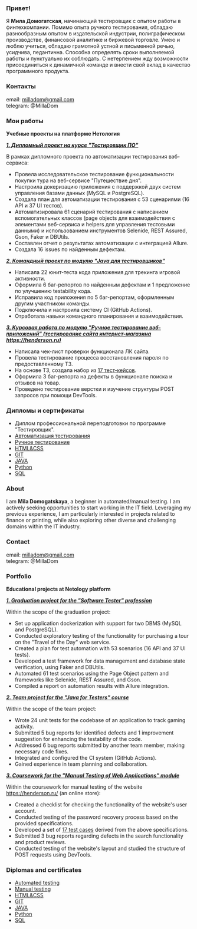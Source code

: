 ### Привет!
Я **Мила Домогатская**, начинающий тестировщик с опытом работы в финтехкомпании. Помимо опыта ручного тестирования, обладаю разнообразным опытом в издательской индустрии, полиграфическом производстве, финансовой аналитике и биржевой торговле. Умею и люблю учиться, обладаю грамотной устной и письменной речью, усидчива, педантична. Способна определять сроки выполняемой работы и пунктуально их соблюдать. С нетерпением жду возможности присоединиться к динамичной команде и внести свой вклад в качество программного продукта.

### Контакты
email: milladom@gmail.com  
telegram: @MillaDom

### Мои работы
**Учебные проекты на платформе Нетология**

***[1. Дипломный проект на курсе "Тестировщик ПО"](https://github.com/MillaDom/QA_Diploma/tree/main)***

В рамках дипломного проекта по автоматизации тестирования вэб-сервиса:

- Провела исследовательское тестирование функциональности покупки тура на веб-сервисе "Путешествие дня".
- Настроила докеризацию приложения с поддержкой двух систем управления базами данных (MySQL и PostgreSQL).
- Создала план для автоматизации тестирования с 53 сценариями (16 API и 37 UI тестов).
- Автоматизировала 61 сценарий тестирования с написанием вспомогательных классов (page objects для взаимодействия с элементами веб-сервиса и helpers для управления тестовыми данными) и использованием инструментов Selenide, REST Assured, Gson, Faker и DBUtils.
- Составлен отчет о результатах автоматизации с интеграцией Allure.
- Создала 16 issues по найденным дефектам.


***[2. Командный проект по модулю "Java для тестировщиков"](https://github.com/MillaDom/javaqa-team-diplom)***

- Написала 22 юнит-теста кода приложения для трекинга игровой активности.
- Оформила 6 баг-репортов по найденным дефектам и 1 предложение по улучшению testability кода.
- Исправила код приложения по 5 баг-репортам, оформленным другим участником команды.
- Подключила и настроила систему CI (GitHub Actions).
- Отработала навыки командного планирования и взаимодействия.


***[3. Курсовая работа по модулю "Ручное тестирование вэб-приложений" (тестирование сайта интернет-магазина https://henderson.ru)](https://docs.google.com/spreadsheets/d/1jW0-l2lyKehvq_7WHlZyqdI7JZYyM8n_oHz-tINtHOE/edit#gid=0)***

- Написала чек-лист проверки функционала ЛК сайта.
- Провела тестирование процесса восстановления пароля по предоставленному ТЗ.
- На основе ТЗ, создала набор из [17 тест-кейсов](https://docs.google.com/spreadsheets/d/1MIDqUWYhTu2WJbXlz9YtMZ95j3qmGy4irqtqGTw32Yg/edit#gid=0).
- Оформила 3 баг-репорта на дефекты в функционале поиска и отзывов на товар.
- Проведено тестирование верстки и изучение структуры POST запросов при помощи DevTools.


### Дипломы и сертификаты
- Диплом профессиональной переподготовки по программе "Тестировщик".
- [Автоматизация тестирования](https://github.com/MillaDom/Certificates/blob/main/certificate_AutomatedTestings.png)
- [Ручное тестирование](https://github.com/MillaDom/Certificates/blob/main/certificate_ManualTestings.png)
- [HTML&CSS](https://github.com/MillaDom/Certificates/blob/main/certificate_HTMLs.png)
- [GIT](https://github.com/MillaDom/Certificates/blob/main/certificate_GITs.png)
- [JAVA](https://github.com/MillaDom/Certificates/blob/main/certificate_Javas.png)
- [Python](https://github.com/MillaDom/Certificates/blob/main/certificate_Pythons.png)
- [SQL](https://github.com/MillaDom/Certificates/blob/main/certificate_SQL.png)

### About
I am **Mila Domogatskaya**, a beginner in automated/manual testing. I am actively seeking opportunities to start working in the IT field. Leveraging my previous experience, I am particularly interested in projects related to finance or printing, while also exploring other diverse and challenging domains within the IT industry.

### Contact
email: milladom@gmail.com  
telegram: @MillaDom

### Portfolio
**Educational projects at Netology platform**

***[1. Graduation project for the "Software Tester" profession](https://github.com/MillaDom/QA_Diploma/tree/main)***

Within the scope of the graduation project:

- Set up application dockerization with support for two DBMS (MySQL and PostgreSQL).
- Conducted exploratory testing of the functionality for purchasing a tour on the "Travel of the Day" web service.
- Created a plan for test automation with 53 scenarios (16 API and 37 UI tests).
- Developed a test framework for data management and database state verification, using Faker and DBUtils.
- Automated 61 test scenarios using the Page Object pattern and frameworks like Selenide, REST Assured, and Gson.
- Compiled a report on automation results with Allure integration.

***[2. Team project for the "Java for Testers" course](https://github.com/MillaDom/javaqa-team-diplom)***

Within the scope of the team project:

- Wrote 24 unit tests for the codebase of an application to track gaming activity.
- Submitted 5 bug reports for identified defects and 1 improvement suggestion for enhancing the testability of the code.
- Addressed 6 bug reports submitted by another team member, making necessary code fixes.
- Integrated and configured the CI system (GitHub Actions).
- Gained experience in team planning and collaboration.

***[3. Coursework for the "Manual Testing of Web Applications" module](https://docs.google.com/spreadsheets/d/1jW0-l2lyKehvq_7WHlZyqdI7JZYyM8n_oHz-tINtHOE/edit#gid=0)***

Within the coursework for manual testing of the website https://henderson.ru/ (an online store):

- Created a checklist for checking the functionality of the website's user account.
- Conducted testing of the password recovery process based on the provided specifications.
- Developed a set of [17 test cases](https://docs.google.com/spreadsheets/d/1MIDqUWYhTu2WJbXlz9YtMZ95j3qmGy4irqtqGTw32Yg/edit#gid=0) derived from the above specifications.
- Submitted 3 bug reports regarding defects in the search functionality and product reviews.
- Conducted testing of the website's layout and studied the structure of POST requests using DevTools.

### Diplomas and certificates
- [Automated testing](https://github.com/MillaDom/Certificates/blob/main/certificate_AutomatedTestings.png)
- [Manual testing](https://github.com/MillaDom/Certificates/blob/main/certificate_ManualTestings.png)
- [HTML&CSS](https://github.com/MillaDom/Certificates/blob/main/certificate_HTMLs.png)
- [GIT](https://github.com/MillaDom/Certificates/blob/main/certificate_GITs.png)
- [JAVA](https://github.com/MillaDom/Certificates/blob/main/certificate_Javas.png)
- [Python](https://github.com/MillaDom/Certificates/blob/main/certificate_Pythons.png)
- [SQL](https://github.com/MillaDom/Certificates/blob/main/certificate_SQL.png)

<!--
**MillaDom/MillaDom** is a ✨ _special_ ✨ repository because its `README.md` (this file) appears on your GitHub profile.

Here are some ideas to get you started:

- 🔭 I’m currently working on ...
- 🌱 I’m currently learning ...
- 👯 I’m looking to collaborate on ...
- 🤔 I’m looking for help with ...
- 💬 Ask me about ...
- 📫 How to reach me: ...
- 😄 Pronouns: ...
- ⚡ Fun fact: ...
-->
